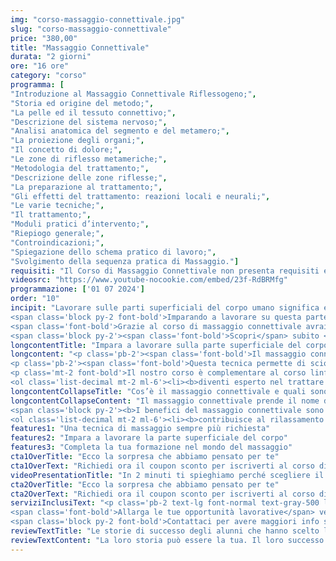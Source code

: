 ```yaml
---
img: "corso-massaggio-connettivale.jpg"
slug: "corso-massaggio-connettivale"
price: "380,00"
title: "Massaggio Connettivale"
durata: "2 giorni"
ore: "16 ore"
category: "corso"
programma: [
"Introduzione al Massaggio Connettivale Riflessogeno;",
"Storia ed origine del metodo;",
"La pelle ed il tessuto connettivo;",
"Descrizione del sistema nervoso;",
"Analisi anatomica del segmento e del metamero;",
"La proiezione degli organi;",
"Il concetto di dolore;",
"Le zone di riflesso metameriche;",
"Metodologia del trattamento;",
"Descrizione delle zone riflesse;",
"La preparazione al trattamento;",
"Gli effetti del trattamento: reazioni locali e neurali;",
"Le varie tecniche;",
"Il trattamento;",
"Moduli pratici d’intervento;",
"Riepiogo generale;",
"Controindicazioni;",
"Spiegazione dello schema pratico di lavoro;",
"Svolgimento della sequenza pratica di Massaggio."]
requisiti: "Il Corso di Massaggio Connettivale non presenta requisiti ed è un corso aperto a tutti."
videosrc: "https://www.youtube-nocookie.com/embed/23f-RdBRMfg"
programmazione: ['01 07 2024']  
order: "10"
incipit: "Lavorare sulle parti superficiali del corpo umano significa entrare in contatto con muscoli e organi per ripristinarne il naturale equilibrio. 
<span class='block py-2 font-bold'>Imparando a lavorare su questa parte del corpo puoi specializzarti in tutte quelle discipline olistiche che prevedono l’utilizzo di tecniche riflessogene.</span>
<span class='font-bold'>Grazie al corso di massaggio connettivale avrai la possibilità di</span> esercitare comodamente la libera professione o <span class='font-bold'>collaborare con centri benessere, centri termali, spa e centri estetici.</span>
<span class='block py-2'><span class='font-bold'>Scopri</span> subito <span class='font-bold'>la sorpresa che ti abbiamo riservato</span> per accedere al corso di massaggio connettivale.</span>"
longcontentTitle: "Impara a lavorare sulla parte superficiale del corpo"  
longcontent: "<p class='pb-2'><span class='font-bold'>Il massaggio connettivale è una tecnica che si concentra sulla parte superficiale del corpo</span> per intervenire sugli strati profondi dei tessuti muscolari, dove si accumulano le tossine a causa della pressione e dello stress a cui il nostro corpo è esposto quotidianamente.</p>
<p class='pb-2'><span class='font-bold'>Questa tecnica permette di sciogliere la tensione e di rilassare i muscoli infiammati</span>, favorendo il rilascio di tossine e una migliore circolazione di ossigeno e sangue nel sistema. Ma non solo.</p>
<p class='mt-2 font-bold'>Il nostro corso è complementare al corso linfodrenante e anticellulite drenante e grazie a esso:</p>
<ol class='list-decimal mt-2 ml-6'><li><b>diventi esperto nel trattare la parte più superficiale del corpo;</b></li><li><b>apprendi come trattare il tessuto connettivo;</b></li><li><b>approfondisci tecniche di scollamento del tessuto</b>, strettamente collegate ai cedimenti della pelle e dell’invecchiamento cutaneo</li></ol>"
longcontentCollapseTitle: "Cos’è il massaggio connettivale e quali sono i benefici?"
longcontentCollapseContent: "Il massaggio connettivale prende il nome dal sistema connettivo, ovvero il sistema che collega, sostiene e nutre i tessuti dei vari organi del nostro corpo. <b>Agendo su questo sistema, il massaggio connettivale ha un’azione riflessa, che parte dagli strati profondi della pelle e raggiunge un muscolo o un organo in difficoltà</b>. In questo senso, <b>il massaggio connettivale può essere definito anche “riflessogeno”.</b>
<span class='block py-2'><b>I benefici del massaggio connettivale sono numerosi:</b></span>
<ol class='list-decimal mt-2 ml-6'><li><b>contribuisce al rilassamento della muscolatura</b>, favorendo la rigenerazione del nostro organismo;</li><li><b>migliora la circolazione sanguigna e linfatica</b>, con effetti positivi su tutto il corpo, riducendo tensioni muscolari, crampi e contratture;</li><li><b>rafforza il sistema immunitario</b>, l’ossigenazione dei tessuti e offre maggiore apporto di elementi nutritivi al nostro organismo, il che si traduce in una sensazione di benessere che ci aiuta a stare meglio con noi stessi e con gli altri.</li></ol>"
features1: "Una tecnica di massaggio sempre più richiesta"
features2: "Impara a lavorare la parte superficiale del corpo"
features3: "Completa la tua formazione nel mondo del massaggio"  
cta1OverTitle: "Ecco la sorpresa che abbiamo pensato per te"
cta1OverText: "Richiedi ora il coupon sconto per iscriverti al corso di massaggio connettivale"
videoPresentationTitle: "In 2 minuti ti spieghiamo perché scegliere il corso di massaggio connettivale"
cta2OverTitle: "Ecco la sorpresa che abbiamo pensato per te"
cta2OverText: "Richiedi ora il coupon sconto per iscriverti al corso di massaggio connettivale"
serviziInclusiText: "<p class='pb-2 text-lg font-normal text-gray-500 lg:text-xl sm:px-16 lg:px-48 text-justify'>  
<span class='font-bold'>Allarga le tue opportunità lavorative</span> verso il mondo delle discipline olistiche. <span class='font-bold'>Intraprendi un percorso che va oltre la formazione classica</span> acquisendo le conoscenze riflessogene del corpo umano. Cresci professionalmente per raggiungere il lavoro dei tuoi sogni.</span>
<span class='block py-2 font-bold'>Contattaci per avere maggiori info sul nostro corso. Ad aspettarti, una fantastica sorpresa.</span></p>"
reviewTextTitle: "Le storie di successo degli alunni che hanno scelto la nostra scuola di massaggio"        
reviewTextContent: "La loro storia può essere la tua. Il loro successo puoi ottenerlo anche tu.<span class='block py-2'>Cosa aspetti? Scegli anche tu di essere finalmente felice del lavoro che scegli.</span>" 
---
```

